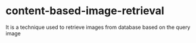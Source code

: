 content-based-image-retrieval
=============================

It is a technique used to retrieve images from database based on the query image 
